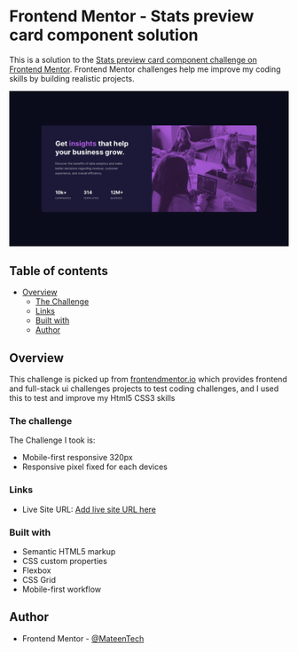 # Frontend Mentor - Stats preview card component solution

This is a solution to the [Stats preview card component challenge on Frontend Mentor](https://www.frontendmentor.io/challenges/stats-preview-card-component-8JqbgoU62). Frontend Mentor challenges help me improve my coding skills by building realistic projects. 

![](./design/desktop-design.jpg)

## Table of contents

- [Overview](#overview)
  -  [The Challenge](#the-challenge)
  - [Links](#links)
  - [Built with](#built-with)
  - [Author](#author)


## Overview
This challenge is picked up from [frontendmentor.io](https://frontendmentor.io/challenges) which provides frontend and full-stack ui challenges projects to test coding
challenges, and I used this to test and improve my Html5 CSS3 skills


### The challenge

The Challenge I took is:

- Mobile-first responsive 320px
- Responsive pixel fixed for each devices

### Links

- Live Site URL: [Add live site URL here](https://your-live-site-url.com)


### Built with

- Semantic HTML5 markup
- CSS custom properties
- Flexbox
- CSS Grid
- Mobile-first workflow

## Author

- Frontend Mentor - [@MateenTech](https://www.frontendmentor.io/profile/MateenTech)


